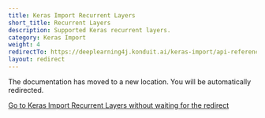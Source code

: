 ```yaml
---
title: Keras Import Recurrent Layers
short_title: Recurrent Layers
description: Supported Keras recurrent layers.
category: Keras Import
weight: 4
redirectTo: https://deeplearning4j.konduit.ai/keras-import/api-reference/recurrent-layers
layout: redirect
---
```


The documentation has moved to a new location. You will be automatically redirected.
            
[Go to Keras Import Recurrent Layers without waiting for the redirect](https://deeplearning4j.konduit.ai/keras-import/api-reference/recurrent-layers)

        